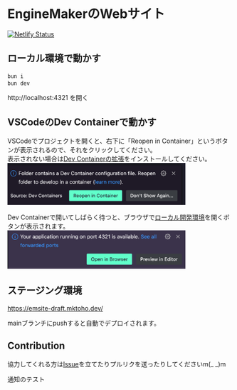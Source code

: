 # EngineMakerのWebサイト

[![Netlify Status](https://api.netlify.com/api/v1/badges/9ce34279-1710-42cd-928e-d15e8c2d60b2/deploy-status)](https://app.netlify.com/sites/emsite-draft/deploys)

## ローカル環境で動かす

```
bun i
bun dev
```

http://localhost:4321 を開く

## VSCodeのDev Containerで動かす

VSCodeでプロジェクトを開くと、右下に「Reopen in Container」というボタンが表示されるので、それをクリックしてください。  
表示されない場合は[Dev Containerの拡張](https://marketplace.visualstudio.com/items?itemName=ms-vscode-remote.remote-containers)をインストールしてください。  
<img src="readme/devcontainer.png" alt="Reopen in Container" width="400"/>


Dev Containerで開いてしばらく待つと、ブラウザで[ローカル開発環境](http://localhost:4321)を開くボタンが表示されます。  
<img src="readme/browser-open.png" alt="Reopen in Container" width="400"/>

## ステージング環境

https://emsite-draft.mktoho.dev/

mainブランチにpushすると自動でデプロイされます。

## Contribution

協力してくれる方は[Issue](https://github.com/EngineMaker/enginemaker-website/issues/new)を立てたりプルリクを送ったりしてくださいm(\_ \_)m

通知のテスト
